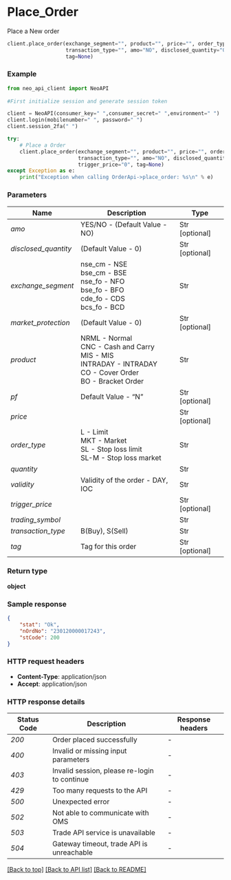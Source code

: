 # Place_Order
Place a New order

```python
client.place_order(exchange_segment="", product="", price="", order_type="", quantity="", validity="", trading_symbol="",
                   transaction_type="", amo="NO", disclosed_quantity="0", market_protection="0", pf="N", trigger_price="0",
                   tag=None)
```

### Example


```python
from neo_api_client import NeoAPI
        
#First initialize session and generate session token

client = NeoAPI(consumer_key=" ",consumer_secret=" ",environment=" ")
client.login(mobilenumber=" ", password=" ")
client.session_2fa(" ")

try:
    # Place a Order
    client.place_order(exchange_segment="", product="", price="", order_type="", quantity="", validity="", trading_symbol="",
                       transaction_type="", amo="NO", disclosed_quantity="0", market_protection="0", pf="N",
                       trigger_price="0", tag=None)
except Exception as e:
    print("Exception when calling OrderApi->place_order: %s\n" % e)
``` 

### Parameters

| Name                 | Description                                                                                                              | Type           |
|----------------------|--------------------------------------------------------------------------------------------------------------------------|----------------|
| *amo*                | YES/NO - (Default Value - NO)                                                                                            | Str [optional] |
| *disclosed_quantity* | (Default Value - 0)                                                                                                      | Str [optional] |
| *exchange_segment*   | nse_cm - NSE<br/>bse_cm - BSE<br/>nse_fo - NFO<br/>bse_fo - BFO<br/>cde_fo - CDS<br/>bcs_fo - BCD                        | Str            |
| *market_protection*  | (Default Value - 0)                                                                                                      | Str [optional] |
| *product*            | NRML - Normal<br/>CNC - Cash and Carry<br/>MIS - MIS<br/>INTRADAY - INTRADAY<br/>CO - Cover Order<br/>BO - Bracket Order | Str            |
| *pf*                 | Default Value - “N”                                                                                                      | Str [optional] |
| *price*              |                                                                                                                          | Str [optional] |
| *order_type*         | L - Limit<br/>MKT - Market<br/>SL - Stop loss limit<br/>SL-M - Stop loss market                                          | Str            |
| *quantity*           |                                                                                                                          | Str            |
| *validity*           | Validity of the order - DAY, IOC                                                                                         | Str            |
| *trigger_price*      |                                                                                                                          | Str [optional] |
| *trading_symbol*     |                                                                                                                          | Str            |
| *transaction_type*   | B(Buy), S(Sell)                                                                                                          | Str            |
| *tag*                | Tag for this order                                                                                                       | Str [optional] |


### Return type

**object**

### Sample response

```json
{
    "stat": "Ok",
    "nOrdNo": "230120000017243",
    "stCode": 200
}

```
### HTTP request headers

 - **Content-Type**: application/json
 - **Accept**: application/json

### HTTP response details

| Status Code | Description                                  | Response headers |
|-------------|----------------------------------------------|------------------|
| *200*       | Order placed successfully                    | -                |
| *400*       | Invalid or missing input parameters          | -                |
| *403*       | Invalid session, please re-login to continue | -                |
| *429*       | Too many requests to the API                 | -                |
| *500*       | Unexpected error                             | -                |
| *502*       | Not able to communicate with OMS             | -                |
| *503*       | Trade API service is unavailable             | -                |
| *504*       | Gateway timeout, trade API is unreachable    | -                |


[[Back to top]](#) [[Back to API list]](../README.md#documentation-for-api-endpoints)  [[Back to README]](../README.md)
